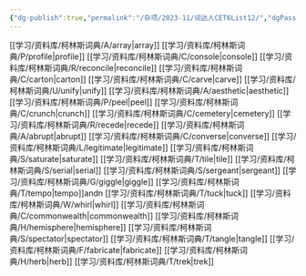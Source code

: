 ```yaml
---
{"dg-publish":true,"permalink":"/杂项/2023-11/词达人CET6List12/","dgPassFrontmatter":true}
---
```


[[学习/资料库/柯林斯词典/A/array\|array]]
[[学习/资料库/柯林斯词典/P/profile\|profile]]
[[学习/资料库/柯林斯词典/C/console\|console]]
[[学习/资料库/柯林斯词典/R/reconcile\|reconcile]]
[[学习/资料库/柯林斯词典/C/carton\|carton]]
[[学习/资料库/柯林斯词典/C/carve\|carve]]
[[学习/资料库/柯林斯词典/U/unify\|unify]]
[[学习/资料库/柯林斯词典/A/aesthetic\|aesthetic]]
[[学习/资料库/柯林斯词典/P/peel\|peel]]
[[学习/资料库/柯林斯词典/C/crunch\|crunch]]
[[学习/资料库/柯林斯词典/C/cemetery\|cemetery]]
[[学习/资料库/柯林斯词典/R/recede\|recede]]
[[学习/资料库/柯林斯词典/A/abrupt\|abrupt]]
[[学习/资料库/柯林斯词典/C/converse\|converse]]
[[学习/资料库/柯林斯词典/L/legitimate\|legitimate]]
[[学习/资料库/柯林斯词典/S/saturate\|saturate]]
[[学习/资料库/柯林斯词典/T/tile\|tile]]
[[学习/资料库/柯林斯词典/S/serial\|serial]]
[[学习/资料库/柯林斯词典/S/sergeant\|sergeant]]
[[学习/资料库/柯林斯词典/G/giggle\|giggle]]
[[学习/资料库/柯林斯词典/T/tempo\|tempo]]andn
[[学习/资料库/柯林斯词典/T/tuck\|tuck]]
[[学习/资料库/柯林斯词典/W/whirl\|whirl]]
[[学习/资料库/柯林斯词典/C/commonwealth\|commonwealth]]
[[学习/资料库/柯林斯词典/H/hemisphere\|hemisphere]]
[[学习/资料库/柯林斯词典/S/spectator\|spectator]]
[[学习/资料库/柯林斯词典/T/tangle\|tangle]]
[[学习/资料库/柯林斯词典/F/fabricate\|fabricate]]
[[学习/资料库/柯林斯词典/H/herb\|herb]]
[[学习/资料库/柯林斯词典/T/trek\|trek]]